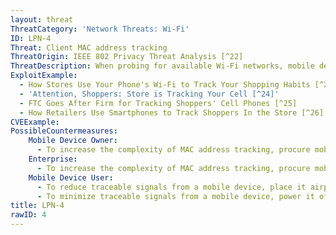 ```yaml
---
layout: threat
ThreatCategory: 'Network Threats: Wi-Fi'
ID: LPN-4
Threat: Client MAC address tracking
ThreatOrigin: IEEE 802 Privacy Threat Analysis [^22]
ThreatDescription: When probing for available Wi-Fi networks, mobile devices transmit their MAC address. Persistent use of a single MAC address readily enables physical tracking of a specific device by listening or probing for messages that contain its associated MAC address. As a result, most mobile OS added support for some implementation of MAC address randomization, such that a device generates a new MAC address when establishing communication with an unknown Wi-Fi network. Note, however, that once an attacker has associated a target device with the MAC address it uses on a given Wi-Fi network, successful SSID spoofing may trigger the device to attempt to connect, thereby revealing a traceble MAC address.
ExploitExample:
  - How Stores Use Your Phone's Wi-Fi to Track Your Shopping Habits [^23]
  - 'Attention, Shoppers: Store is Tracking Your Cell [^24]'
  - FTC Goes After Firm for Tracking Shoppers' Cell Phones [^25]
  - How Retailers Use Smartphones to Track Shoppers In the Store [^26]
CVEExample:
PossibleCountermeasures:
    Mobile Device Owner:
      - To increase the complexity of MAC address tracking, procure mobile devices with OS and hardware versions that support MAC address randomization. Starting in Android 6.0, randomized MAC addresses are used for Wi-Fi and Bluetooth scans. See __Android 6.0 Changes__. [^35] In iOS 8, Wi-Fi scanning behavior changed to use random, locally administrated MAC addresses. See User Privacy on iOS and OS X. [^36] Windows 10 and later verions support MAC address randomization. [^251]
    Enterprise:
      - To increase the complexity of MAC address tracking, procure mobile devices with OS and hardware versions that support MAC address randomization. Starting in Android 6.0, randomized MAC addresses are used for Wi-Fi and Bluetooth scans. See __Android 6.0 Changes__. [^35] In iOS 8, Wi-Fi scanning behavior changed to use random, locally administrated MAC addresses. See User Privacy on iOS and OS X. [^36] Windows 10 and later verions support MAC address randomization. [^251]
    Mobile Device User:
      - To reduce traceable signals from a mobile device, place it airplane mode when wireless communication is not in use. In this mode, most devices will disconnect from any current Wi-Fi network, and not attempt to join any Wi-Fi networks until reenabled.
      - To minimize traceable signals from a mobile device, power it off when not in use.
title: LPN-4
rawID: 4
---
```

